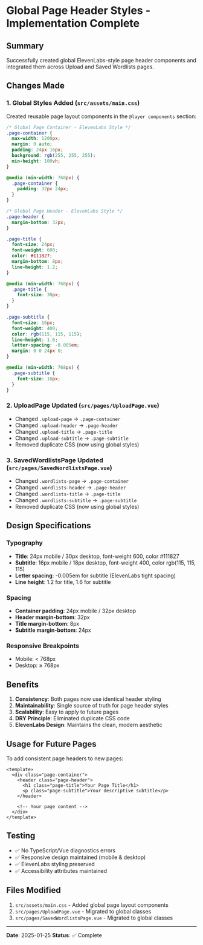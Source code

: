 # Global Page Header Styles - Implementation Complete

## Summary
Successfully created global ElevenLabs-style page header components and integrated them across Upload and Saved Wordlists pages.

## Changes Made

### 1. Global Styles Added (`src/assets/main.css`)
Created reusable page layout components in the `@layer components` section:

```css
/* Global Page Container - ElevenLabs Style */
.page-container {
  max-width: 1200px;
  margin: 0 auto;
  padding: 24px 16px;
  background: rgb(255, 255, 255);
  min-height: 100vh;
}

@media (min-width: 768px) {
  .page-container {
    padding: 32px 24px;
  }
}

/* Global Page Header - ElevenLabs Style */
.page-header {
  margin-bottom: 32px;
}

.page-title {
  font-size: 24px;
  font-weight: 600;
  color: #111827;
  margin-bottom: 8px;
  line-height: 1.2;
}

@media (min-width: 768px) {
  .page-title {
    font-size: 30px;
  }
}

.page-subtitle {
  font-size: 16px;
  font-weight: 400;
  color: rgb(115, 115, 115);
  line-height: 1.6;
  letter-spacing: -0.005em;
  margin: 0 0 24px 0;
}

@media (min-width: 768px) {
  .page-subtitle {
    font-size: 18px;
  }
}
```

### 2. UploadPage Updated (`src/pages/UploadPage.vue`)
- Changed `.upload-page` → `.page-container`
- Changed `.upload-header` → `.page-header`
- Changed `.upload-title` → `.page-title`
- Changed `.upload-subtitle` → `.page-subtitle`
- Removed duplicate CSS (now using global styles)

### 3. SavedWordlistsPage Updated (`src/pages/SavedWordlistsPage.vue`)
- Changed `.wordlists-page` → `.page-container`
- Changed `.wordlists-header` → `.page-header`
- Changed `.wordlists-title` → `.page-title`
- Changed `.wordlists-subtitle` → `.page-subtitle`
- Removed duplicate CSS (now using global styles)

## Design Specifications

### Typography
- **Title**: 24px mobile / 30px desktop, font-weight 600, color #111827
- **Subtitle**: 16px mobile / 18px desktop, font-weight 400, color rgb(115, 115, 115)
- **Letter spacing**: -0.005em for subtitle (ElevenLabs tight spacing)
- **Line height**: 1.2 for title, 1.6 for subtitle

### Spacing
- **Container padding**: 24px mobile / 32px desktop
- **Header margin-bottom**: 32px
- **Title margin-bottom**: 8px
- **Subtitle margin-bottom**: 24px

### Responsive Breakpoints
- Mobile: < 768px
- Desktop: ≥ 768px

## Benefits

1. **Consistency**: Both pages now use identical header styling
2. **Maintainability**: Single source of truth for page header styles
3. **Scalability**: Easy to apply to future pages
4. **DRY Principle**: Eliminated duplicate CSS code
5. **ElevenLabs Design**: Maintains the clean, modern aesthetic

## Usage for Future Pages

To add consistent page headers to new pages:

```vue
<template>
  <div class="page-container">
    <header class="page-header">
      <h1 class="page-title">Your Page Title</h1>
      <p class="page-subtitle">Your descriptive subtitle</p>
    </header>
    
    <!-- Your page content -->
  </div>
</template>
```

## Testing
- ✅ No TypeScript/Vue diagnostics errors
- ✅ Responsive design maintained (mobile & desktop)
- ✅ ElevenLabs styling preserved
- ✅ Accessibility attributes maintained

## Files Modified
1. `src/assets/main.css` - Added global page layout components
2. `src/pages/UploadPage.vue` - Migrated to global classes
3. `src/pages/SavedWordlistsPage.vue` - Migrated to global classes

---

**Date**: 2025-01-25
**Status**: ✅ Complete
